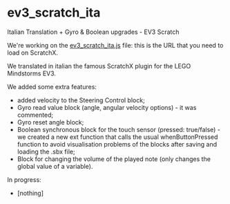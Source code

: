 # ev3_scratch_ita
Italian Translation + Gyro & Boolean upgrades - EV3 Scratch

We're working on the [ev3_scratch_ita.js](http://scollovati.github.io/ev3_scratch/ev3_scratch_ita.js) file: this is the URL that you need to load on ScratchX.

We translated in italian the famous ScratchX plugin for the LEGO Mindstorms EV3.

We added some extra features:
- added velocity to the Steering Control block;
- Gyro read value block (angle, angular velocity options) - it was commented;
- Gyro reset angle block;
- Boolean synchronous block for the touch sensor (pressed: true/false) - we created a new ext function that calls the usual whenButtonPressed function to avoid visualisation problems of the blocks after saving and loading the .sbx file;
- Block for changing the volume of the played note (only changes the global value of a variable).

In progress:
- [nothing]
